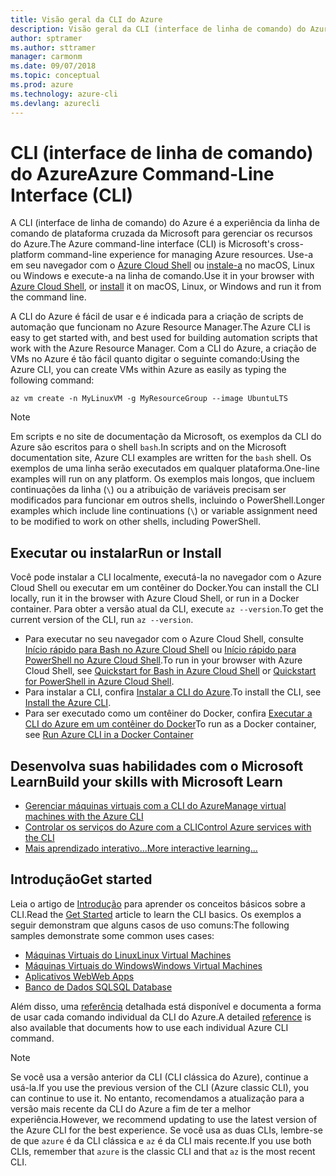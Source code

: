 ```yaml
---
title: Visão geral da CLI do Azure
description: Visão geral da CLI (interface de linha de comando) do Azure.
author: sptramer
ms.author: sttramer
manager: carmonm
ms.date: 09/07/2018
ms.topic: conceptual
ms.prod: azure
ms.technology: azure-cli
ms.devlang: azurecli
---
```


# <a name="azure-command-line-interface-cli"></a><span data-ttu-id="e6a2f-103">CLI (interface de linha de comando) do Azure</span><span class="sxs-lookup"><span data-stu-id="e6a2f-103">Azure Command-Line Interface (CLI)</span></span>

<span data-ttu-id="e6a2f-104">A CLI (interface de linha de comando) do Azure é a experiência da linha de comando de plataforma cruzada da Microsoft para gerenciar os recursos do Azure.</span><span class="sxs-lookup"><span data-stu-id="e6a2f-104">The Azure command-line interface (CLI) is Microsoft's cross-platform command-line experience for managing Azure resources.</span></span>
<span data-ttu-id="e6a2f-105">Use-a em seu navegador com o [Azure Cloud Shell](/azure/cloud-shell/overview) ou [instale-a](install-azure-cli.md) no macOS, Linux ou Windows e execute-a na linha de comando.</span><span class="sxs-lookup"><span data-stu-id="e6a2f-105">Use it in your browser with [Azure Cloud Shell](/azure/cloud-shell/overview), or [install](install-azure-cli.md) it on macOS, Linux, or Windows and run it from the command line.</span></span>

<span data-ttu-id="e6a2f-106">A CLI do Azure é fácil de usar e é indicada para a criação de scripts de automação que funcionam no Azure Resource Manager.</span><span class="sxs-lookup"><span data-stu-id="e6a2f-106">The Azure CLI is easy to get started with, and best used for building automation scripts that work with the Azure Resource Manager.</span></span>
<span data-ttu-id="e6a2f-107">Com a CLI do Azure, a criação de VMs no Azure é tão fácil quanto digitar o seguinte comando:</span><span class="sxs-lookup"><span data-stu-id="e6a2f-107">Using the Azure CLI, you can create VMs within Azure as easily as typing the following command:</span></span>

```azurecli-interactive
az vm create -n MyLinuxVM -g MyResourceGroup --image UbuntuLTS
```

> [!NOTE]
>
> <span data-ttu-id="e6a2f-108">Em scripts e no site de documentação da Microsoft, os exemplos da CLI do Azure são escritos para o shell `bash`.</span><span class="sxs-lookup"><span data-stu-id="e6a2f-108">In scripts and on the Microsoft documentation site, Azure CLI examples are written for the `bash` shell.</span></span> <span data-ttu-id="e6a2f-109">Os exemplos de uma linha serão executados em qualquer plataforma.</span><span class="sxs-lookup"><span data-stu-id="e6a2f-109">One-line examples will run on any platform.</span></span> <span data-ttu-id="e6a2f-110">Os exemplos mais longos, que incluem continuações da linha (`\`) ou a atribuição de variáveis precisam ser modificados para funcionar em outros shells, incluindo o PowerShell.</span><span class="sxs-lookup"><span data-stu-id="e6a2f-110">Longer examples which include line continuations (`\`) or variable assignment need to be modified to work on other shells, including PowerShell.</span></span>

## <a name="run-or-install"></a><span data-ttu-id="e6a2f-111">Executar ou instalar</span><span class="sxs-lookup"><span data-stu-id="e6a2f-111">Run or Install</span></span>

<span data-ttu-id="e6a2f-112">Você pode instalar a CLI localmente, executá-la no navegador com o Azure Cloud Shell ou executar em um contêiner do Docker.</span><span class="sxs-lookup"><span data-stu-id="e6a2f-112">You can install the CLI locally, run it in the browser with Azure Cloud Shell, or run in a Docker container.</span></span> <span data-ttu-id="e6a2f-113">Para obter a versão atual da CLI, execute `az --version`.</span><span class="sxs-lookup"><span data-stu-id="e6a2f-113">To get the current version of the CLI, run `az --version`.</span></span>

* <span data-ttu-id="e6a2f-114">Para executar no seu navegador com o Azure Cloud Shell, consulte [Início rápido para Bash no Azure Cloud Shell](/azure/cloud-shell/quickstart) ou [Início rápido para PowerShell no Azure Cloud Shell](/azure/cloud-shell/quickstart-powershell).</span><span class="sxs-lookup"><span data-stu-id="e6a2f-114">To run in your browser with Azure Cloud Shell, see [Quickstart for Bash in Azure Cloud Shell](/azure/cloud-shell/quickstart) or [Quickstart for PowerShell in Azure Cloud Shell](/azure/cloud-shell/quickstart-powershell).</span></span>
* <span data-ttu-id="e6a2f-115">Para instalar a CLI, confira [Instalar a CLI do Azure](install-azure-cli.md).</span><span class="sxs-lookup"><span data-stu-id="e6a2f-115">To install the CLI, see [Install the Azure CLI](install-azure-cli.md).</span></span>
* <span data-ttu-id="e6a2f-116">Para ser executado como um contêiner do Docker, confira [Executar a CLI do Azure em um contêiner do Docker](run-azure-cli-docker.md)</span><span class="sxs-lookup"><span data-stu-id="e6a2f-116">To run as a Docker container, see [Run Azure CLI in a Docker Container](run-azure-cli-docker.md)</span></span>

## <a name="build-your-skills-with-microsoft-learn"></a><span data-ttu-id="e6a2f-117">Desenvolva suas habilidades com o Microsoft Learn</span><span class="sxs-lookup"><span data-stu-id="e6a2f-117">Build your skills with Microsoft Learn</span></span>

- [<span data-ttu-id="e6a2f-118">Gerenciar máquinas virtuais com a CLI do Azure</span><span class="sxs-lookup"><span data-stu-id="e6a2f-118">Manage virtual machines with the Azure CLI</span></span>](/learn/modules/manage-virtual-machines-with-azure-cli/)
- [<span data-ttu-id="e6a2f-119">Controlar os serviços do Azure com a CLI</span><span class="sxs-lookup"><span data-stu-id="e6a2f-119">Control Azure services with the CLI</span></span>](/learn/modules/control-azure-services-with-cli/)
- [<span data-ttu-id="e6a2f-120">Mais aprendizado interativo...</span><span class="sxs-lookup"><span data-stu-id="e6a2f-120">More interactive learning...</span></span>](/learn/browse/?products=azure-clis)

## <a name="get-started"></a><span data-ttu-id="e6a2f-121">Introdução</span><span class="sxs-lookup"><span data-stu-id="e6a2f-121">Get started</span></span>

<span data-ttu-id="e6a2f-122">Leia o artigo de [Introdução](get-started-with-azure-cli.md) para aprender os conceitos básicos sobre a CLI.</span><span class="sxs-lookup"><span data-stu-id="e6a2f-122">Read the [Get Started](get-started-with-azure-cli.md) article to learn the CLI basics.</span></span> <span data-ttu-id="e6a2f-123">Os exemplos a seguir demonstram que alguns casos de uso comuns:</span><span class="sxs-lookup"><span data-stu-id="e6a2f-123">The following samples demonstrate some common uses cases:</span></span>

- [<span data-ttu-id="e6a2f-124">Máquinas Virtuais do Linux</span><span class="sxs-lookup"><span data-stu-id="e6a2f-124">Linux Virtual Machines</span></span>](/azure/virtual-machines/virtual-machines-linux-cli-samples?toc=%2fcli%2fazure%2ftoc.json&bc=%2fcli%2fazure%2fbreadcrumb%2ftoc.json)
- [<span data-ttu-id="e6a2f-125">Máquinas Virtuais do Windows</span><span class="sxs-lookup"><span data-stu-id="e6a2f-125">Windows Virtual Machines</span></span>](/azure/virtual-machines/virtual-machines-windows-cli-samples?toc=%2fcli%2fazure%2ftoc.json&bc=%2fcli%2fazure%2fbreadcrumb%2ftoc.json)
- [<span data-ttu-id="e6a2f-126">Aplicativos Web</span><span class="sxs-lookup"><span data-stu-id="e6a2f-126">Web Apps</span></span>](/azure/app-service-web/app-service-cli-samples?toc=%2fcli%2fazure%2ftoc.json&bc=%2fcli%2fazure%2fbreadcrumb%2ftoc.json)
- [<span data-ttu-id="e6a2f-127">Banco de Dados SQL</span><span class="sxs-lookup"><span data-stu-id="e6a2f-127">SQL Database</span></span>](/azure/sql-database/sql-database-cli-samples?toc=%2fcli%2fazure%2ftoc.json&bc=%2fcli%2fazure%2fbreadcrumb%2ftoc.json)

<span data-ttu-id="e6a2f-128">Além disso, uma [referência](/cli/azure/reference-index) detalhada está disponível e documenta a forma de usar cada comando individual da CLI do Azure.</span><span class="sxs-lookup"><span data-stu-id="e6a2f-128">A detailed [reference](/cli/azure/reference-index) is also available that documents how to use each individual Azure CLI command.</span></span>

> [!NOTE]
> <span data-ttu-id="e6a2f-129">Se você usa a versão anterior da CLI (CLI clássica do Azure), continue a usá-la.</span><span class="sxs-lookup"><span data-stu-id="e6a2f-129">If you use the previous version of the CLI (Azure classic CLI), you can continue to use it.</span></span>
> <span data-ttu-id="e6a2f-130">No entanto, recomendamos a atualização para a versão mais recente da CLI do Azure a fim de ter a melhor experiência.</span><span class="sxs-lookup"><span data-stu-id="e6a2f-130">However, we recommend updating to use the latest version of the Azure CLI for the best experience.</span></span>
> <span data-ttu-id="e6a2f-131">Se você usa as duas CLIs, lembre-se de que `azure` é da CLI clássica e `az` é da CLI mais recente.</span><span class="sxs-lookup"><span data-stu-id="e6a2f-131">If you use both CLIs, remember that `azure` is the classic CLI and that `az` is the most recent CLI.</span></span>
